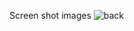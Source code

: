 Screen shot images
![back](https://user-images.githubusercontent.com/36994388/37239923-3c9f63ae-246d-11e8-8fcd-6464db54cfc6.png)
